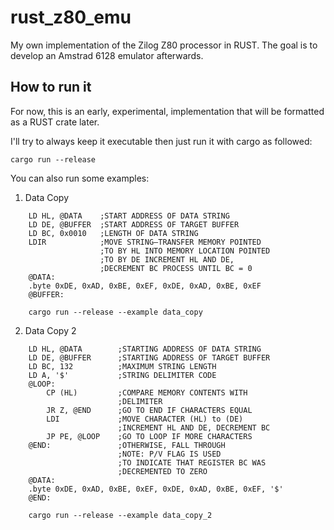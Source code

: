 # rust_z80_emu

My own implementation of the Zilog Z80 processor in RUST. The goal is to develop an Amstrad 6128 emulator afterwards.

## How to run it

For now, this is an early, experimental, implementation that will be formatted as a RUST crate later.

I'll try to always keep it executable then just run it with cargo as followed:

    cargo run --release

You can also run some examples:
1. Data Copy

```
    LD HL, @DATA    ;START ADDRESS OF DATA STRING
    LD DE, @BUFFER  ;START ADDRESS OF TARGET BUFFER
    LD BC, 0x0010   ;LENGTH OF DATA STRING
    LDIR            ;MOVE STRING–TRANSFER MEMORY POINTED
                    ;TO BY HL INTO MEMORY LOCATION POINTED
                    ;TO BY DE INCREMENT HL AND DE,
                    ;DECREMENT BC PROCESS UNTIL BC = 0
    @DATA:
    .byte 0xDE, 0xAD, 0xBE, 0xEF, 0xDE, 0xAD, 0xBE, 0xEF
    @BUFFER:
```

```
    cargo run --release --example data_copy
```

2. Data Copy 2

```
    LD HL, @DATA        ;STARTING ADDRESS OF DATA STRING
    LD DE, @BUFFER      ;STARTING ADDRESS OF TARGET BUFFER
    LD BC, 132          ;MAXIMUM STRING LENGTH
    LD A, '$'           ;STRING DELIMITER CODE
    @LOOP:
        CP (HL)         ;COMPARE MEMORY CONTENTS WITH
                        ;DELIMITER
        JR Z, @END      ;GO TO END IF CHARACTERS EQUAL
        LDI             ;MOVE CHARACTER (HL) to (DE)
                        ;INCREMENT HL AND DE, DECREMENT BC
        JP PE, @LOOP    ;GO TO LOOP IF MORE CHARACTERS
    @END:               ;OTHERWISE, FALL THROUGH
                        ;NOTE: P/V FLAG IS USED
                        ;TO INDICATE THAT REGISTER BC WAS
                        ;DECREMENTED TO ZERO
    @DATA:
    .byte 0xDE, 0xAD, 0xBE, 0xEF, 0xDE, 0xAD, 0xBE, 0xEF, '$'
    @END:
```

```
    cargo run --release --example data_copy_2
```